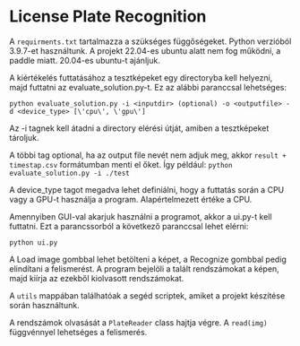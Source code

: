 # License Plate Recognition

A `requirments.txt` tartalmazza a szükséges függőségeket. Python verzióból 3.9.7-et használtunk. A projekt 22.04-es ubuntu alatt nem fog működni, a paddle miatt. 20.04-es ubuntu-t ajánljuk.

A kiértékelés futtatásához a tesztképeket egy directoryba kell helyezni, majd futtatni az evaluate_solution.py-t.
Ez az alábbi paranccsal lehetséges:

`python evaluate_solution.py -i <inputdir> (optional) -o <outputfile> -d <device_type> [\'cpu\', \'gpu\']`

Az -i tagnek kell átadni a directory elérési útját, amiben a tesztképeket tároljuk.

A többi tag optional, ha az output file nevét nem adjuk meg, akkor `result + timestap.csv` formátumban menti el őket.
Így például:
`python evaluate_solution.py -i ./test`

A device_type tagot megadva lehet definiálni, hogy a futtatás során a CPU vagy a GPU-t használja a program. Alapértelmezett értéke a CPU.

Amennyiben GUI-val akarjuk használni a programot, akkor a ui.py-t kell futtatni. Ezt a parancssorból a következő paranccsal lehet elérni:

`python ui.py`

A Load image gombbal lehet betölteni a képet, a Recognize gombbal pedig elindítani a felismerést. A program bejelöli a talált rendszámokat a képen, majd kiírja az ezekből kiolvasott rendszámokat.

A `utils` mappában találhatóak a segéd scriptek, amiket a projekt készítése során használtunk.

A rendszámok olvasását a `PlateReader` class hajtja végre. A `read(img)` függvénnyel lehetséges a felismerés.

